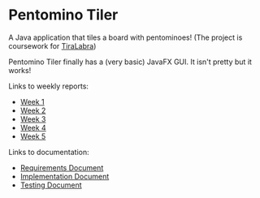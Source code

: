 # Pentomino Tiler
A Java application that tiles a board with pentominoes! (The project is coursework for [TiraLabra](https://github.com/TiraLabra/2018-1))

Pentomino Tiler finally has a (very basic) JavaFX GUI. It isn't pretty but it works!

Links to weekly reports:
* [Week 1](Documentation/Weekly_Report_1.md)
* [Week 2](Documentation/Weekly_Report_2.md)
* [Week 3](Documentation/Weekly_Report_3.md)
* [Week 4](Documentation/Weekly_Report_4.md)
* [Week 5](Documentation/Weekly_Report_5.md)

Links to documentation:
* [Requirements Document](Documentation/Requirements_Document.md)
* [Implementation Document](Documentation/Implementation_Document.md)
* [Testing Document](Documentation/Testing_Document.md)
